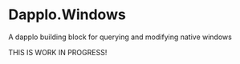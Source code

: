 # Dapplo.Windows
A dapplo building block for querying and modifying native windows

THIS IS WORK IN PROGRESS!
